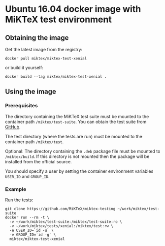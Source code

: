 # Ubuntu 16.04 docker image with MiKTeX test environment

## Obtaining the image

Get the latest image from the registry:

    docker pull miktex/miktex-test-xenial

or build it yourself:

    docker build --tag miktex/miktex-test-xenial .

## Using the image

### Prerequisites

The directory containing the MiKTeX test suite must be mounted to the
container path `/miktex/test-suite`.  You can obtain the test suite
from [GitHub](https://github.com/MiKTeX/miktex-testing).

The test directory (where the tests are run) must be mounted to the
container path `/miktex/test`.

Optional: The directory containing the `.deb` package file must be
mounted to `/miktex/build`.  If this directory is not mounted then the
package will be installed from the official source.

You should specify a user by setting the container environment
variables `USER_ID` and `GROUP_ID`.

### Example

Run the tests:

    git clone https://github.com/MiKTeX/miktex-testing ~/work/miktex/test-suite
    docker run --rm -t \
      -v ~/work/miktex/test-suite:/miktex/test-suite:ro \
      -v ~/work/miktex/tests/xenial:/miktex/test:rw \
      -e USER_ID=`id -u` \
      -e GROUP_ID=`id -g` \
      miktex/miktex-test-xenial
